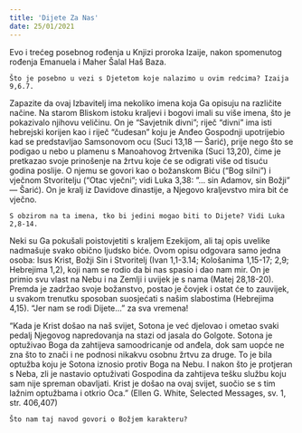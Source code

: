 ```yaml
---
title: 'Dijete Za Nas'
date: 25/01/2021
---
```


Evo i trećeg posebnog rođenja u Knjizi proroka Izaije, nakon spomenutog rođenja Emanuela i Maher Šalal Haš Baza.

`Što je posebno u vezi s Djetetom koje nalazimo u ovim redcima? Izaija 9,6.7.`

Zapazite da ovaj Izbavitelj ima nekoliko imena koja Ga opisuju na različite načine. Na starom Bliskom istoku kraljevi i bogovi imali su više imena, što je pokazivalo njihovu veličinu. On je “Savjetnik divni”; riječ “divni” ima isti hebrejski korijen kao i riječ “čudesan” koju je Anđeo Gospodnji upotrijebio kad se predstavljao Samsonovom ocu (Suci 13,18 — Šarić), prije nego što se podigao u nebo u plamenu s Manoahovog žrtvenika (Suci 13,20), čime je pretkazao svoje prinošenje na žrtvu koje će se odigrati više od tisuću godina poslije. O njemu se govori kao o božanskom Biću (“Bog silni”) i vječnom Stvoritelju (“Otac vječni”; vidi Luka 3,38: ”... sin Adamov, sin Božji” — Šarić). On je kralj iz Davidove dinastije, a Njegovo kraljevstvo mira bit će vječno.

`S obzirom na ta imena, tko bi jedini mogao biti to Dijete? Vidi Luka 2,8-14.`

Neki su Ga pokušali poistovjetiti s kraljem Ezekijom, ali taj opis uvelike nadmašuje svako obično ljudsko biće. Ovom opisu odgovara samo jedna osoba: Isus Krist, Božji Sin i Stvoritelj (Ivan 1,1-3.14; Kološanima 1,15-17; 2,9; Hebrejima 1,2), koji nam se rodio da bi nas spasio i dao nam mir. On je primio svu vlast na Nebu i na Zemlji i uvijek je s nama (Matej 28,18-20). Premda je zadržao svoje božanstvo, postao je čovjek i ostat će to zauvijek, u svakom trenutku sposoban suosjećati s našim slabostima (Hebrejima 4,15). “Jer nam se rodi Dijete...” za sva vremena!

“Kada je Krist došao na naš svijet, Sotona je već djelovao i ometao svaki pedalj Njegovog napredovanja na stazi od jasala do Golgote. Sotona je optuživao Boga da zahtijeva samoodricanje od anđela, dok sam uopće ne zna što to znači i ne podnosi nikakvu osobnu žrtvu za druge. To je bila optužba koju je Sotona iznosio protiv Boga na Nebu. I nakon što je protjeran s Neba, zli je nastavio optuživati Gospodina da zahtijeva tešku službu koju sam nije spreman obavljati. Krist je došao na ovaj svijet, suočio se s tim lažnim optužbama i otkrio Oca.” (Ellen G. White, Selected Messages, sv. 1, str. 406,407)

`Što nam taj navod govori o Božjem karakteru?`